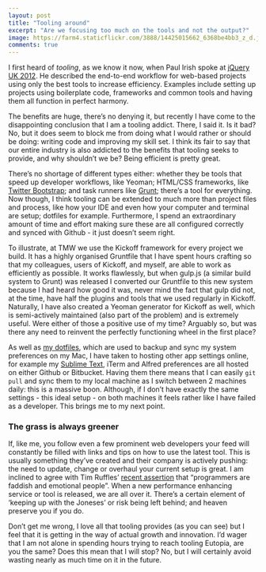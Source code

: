 ```yaml
---
layout: post
title: "Tooling around"
excerpt: "Are we focusing too much on the tools and not the output?"
image: https://farm4.staticflickr.com/3888/14425015662_6368be4bb3_z_d.jpg
comments: true
---
```

I first heard of *tooling*, as we know it now, when Paul Irish spoke at [jQuery UK 2012](http://www.paulirish.com/2012/talk-tooling-the-webapp-development-stack/). He described the end-to-end workflow for web-based projects using only the best tools to increase efficiency. Examples include setting up projects using boilerplate code, frameworks and common tools and having them all function in perfect harmony.

The benefits are huge, there’s no denying it, but recently I have come to the disappointing conclusion that I am a tooling addict. There, I said it. Is it bad? No, but it does seem to block me from doing what I would rather or should be doing: writing code and improving my skill set. I think its fair to say that our entire industry is also addicted to the benefits that tooling seeks to provide, and why shouldn’t we be? Being efficient is pretty great.

There’s no shortage of different types either: whether they be tools that speed up developer workflows, like Yeoman; HTML/CSS frameworks, like [Twitter Bootstrap](http://getbootstrap.com); and task runners like [Grunt](http://gruntjs.com); there’s a tool for everything. Now though, I think tooling can be extended to much more than project files and process, like how your IDE and even how your computer and terminal are setup; dotfiles for example. Furthermore, I spend an extraordinary amount of time and effort making sure these are all configured correctly and synced with Github - it just doesn’t seem right.

To illustrate, at TMW we use the Kickoff framework for every project we build. It has a highly organised Gruntfile that I have spent hours crafting so that my colleagues, users of Kickoff, and myself, are able to work as efficiently as possible. It works flawlessly, but when gulp.js (a similar build system to Grunt) was released I converted our Gruntfile to this new system because I had heard how good it was, never mind the fact that gulp did not, at the time, have half the plugins and tools that we used regularly in Kickoff. Naturally, I have also created a Yeoman generator for Kickoff as well, which is semi-actively maintained (also part of the problem) and is extremely useful. Were either of those a positive use of my time? Arguably so, but was there any need to reinvent the perfectly functioning wheel in the first place?

As well as [my dotfiles](https://github.com/mrmartineau/dotfiles), which are used to backup and sync my system preferences on my Mac, I have taken to hosting other app settings online, for example my [Sublime Text](https://github.com/mrmartineau/SublimeText3UserSettings), iTerm and Alfred preferences are all hosted on either Github or Bitbucket. Having them there means that I can easily `git pull` and sync them to my local machine as I switch between 2 machines daily: this is a massive boon. Although, if I don’t have exactly the same settings - this ideal setup - on both machines it feels rather like I have failed as a developer. This brings me to my next point.

### The grass is always greener
If, like me, you follow even a few prominent web developers your feed will constantly be filled with links and tips on how to use the latest tool. This is usually something they’ve created and their company is actively pushing: the need to update, change or overhaul your current setup is great. I am inclined to agree with Tim Ruffles’ [recent assertion](http://timruffles.github.io/javascript-code-quality/#/14) that “programmers are faddish and emotional people”. When a new performance enhancing service or tool is released, we are all over it. There’s a certain element of ‘keeping up with the Joneses’ or risk being left behind; and heaven preserve you if you do.

Don’t get me wrong, I love all that tooling provides (as you can see) but I feel that it is getting in the way of actual growth and innovation. I’d wager that I am not alone in spending hours trying to reach tooling Eutopia, are you the same? Does this mean that I will stop? No, but I will certainly avoid wasting nearly as much time on it in the future.



